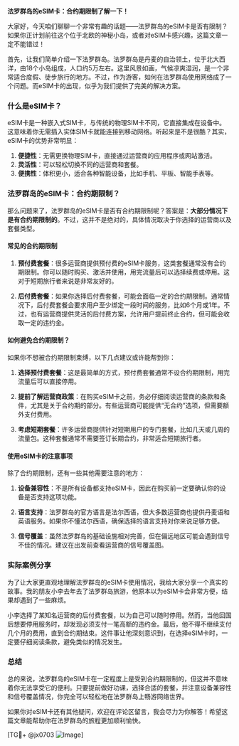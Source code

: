 **法罗群岛的eSIM卡：合约期限制了解一下！**

大家好，今天咱们聊聊一个非常有趣的话题——法罗群岛的eSIM卡是否有限制？如果你正计划前往这个位于北欧的神秘小岛，或者对eSIM卡感兴趣，这篇文章一定不能错过！

首先，让我们简单介绍一下法罗群岛。法罗群岛是丹麦的自治领土，位于北大西洋，由18个小岛组成，人口约5万左右。这里风景如画，气候凉爽湿润，是一个非常适合度假、徒步旅行的地方。不过，作为游客，如何在法罗群岛使用网络成了一个问题。而eSIM卡的出现，似乎为我们提供了完美的解决方案。

### 什么是eSIM卡？

eSIM卡是一种嵌入式SIM卡，与传统的物理SIM卡不同，它直接集成在设备中。这意味着你无需插入实体SIM卡就能连接到移动网络。听起来是不是很酷？其实，eSIM卡的优势非常明显：

1. **便捷性**：无需更换物理SIM卡，直接通过运营商的应用程序或网站激活。
2. **灵活性**：可以轻松切换不同的运营商和套餐。
3. **便携性**：体积更小，适合各种智能设备，比如手机、平板、智能手表等。

### 法罗群岛的eSIM卡：合约期限制？

那么问题来了，法罗群岛的eSIM卡是否有合约期限制呢？答案是：**大部分情况下是有合约期限制的**。不过，这并不是绝对的，具体情况取决于你选择的运营商以及套餐类型。

#### 常见的合约期限制

1. **预付费套餐**：很多运营商提供预付费的eSIM卡服务，这类套餐通常没有合约期限制。你可以随时购买、激活并使用，用完流量后可以选择续费或停用。这对于短期旅行者来说是非常友好的。

2. **后付费套餐**：如果你选择后付费套餐，可能会面临一定的合约期限制。通常情况下，后付费套餐会要求用户至少绑定一段时间的服务，比如6个月或1年。不过，也有运营商提供灵活的后付费方案，允许用户提前终止合约，但可能会收取一定的违约金。

#### 如何避免合约期限制？

如果你不想被合约期限制束缚，以下几点建议或许能帮到你：

1. **选择预付费套餐**：这是最简单的方式，预付费套餐通常不设合约期限制，用完流量后可以直接停用。

2. **提前了解运营商政策**：在购买eSIM卡之前，务必仔细阅读运营商的条款和条件，尤其是关于合约期的部分。有些运营商可能提供“无合约”选项，但需要额外支付费用。

3. **考虑短期套餐**：许多运营商提供针对短期用户的专门套餐，比如几天或几周的流量包。这种套餐通常不需要签订长期合约，非常适合短期旅行者。

#### 使用eSIM卡的注意事项

除了合约期限制，还有一些其他需要注意的地方：

1. **设备兼容性**：不是所有设备都支持eSIM卡，因此在购买前一定要确认你的设备是否支持这项功能。

2. **语言支持**：法罗群岛的官方语言是法尔西语，但大多数运营商也提供丹麦语和英语服务。如果你不懂法尔西语，确保选择的语言支持对你来说足够方便。

3. **信号覆盖**：虽然法罗群岛的基础设施相对完善，但在偏远地区可能会遇到信号不佳的情况。建议在出发前查看运营商的信号覆盖图。

### 实际案例分享

为了让大家更直观地理解法罗群岛的eSIM卡使用情况，我给大家分享一个真实的故事。我的朋友小李去年去了法罗群岛旅游，他原本以为eSIM卡会非常方便，结果却遇到了一些麻烦。

小李选择了某知名运营商的后付费套餐，以为自己可以随时停用。然而，当他回国后想要停用服务时，却发现必须支付一笔高额的违约金。最后，他不得不继续支付几个月的费用，直到合约期结束。这件事让他深刻意识到，在选择eSIM卡时，一定要仔细阅读条款，避免类似的情况发生。

### 总结

总的来说，法罗群岛的eSIM卡在一定程度上是受到合约期限制的，但这并不意味着你无法享受它的便利。只要提前做好功课，选择合适的套餐，并注意设备兼容性和信号覆盖情况，你完全可以轻松地在法罗群岛上畅游网络世界。

如果你对eSIM卡还有其他疑问，欢迎在评论区留言，我会尽力为你解答！希望这篇文章能帮助你在法罗群岛的旅程更加顺利愉快。

[TG💪+ @jx0703 ![Image](https://github.com/user-attachments/assets/dbca1d08-cadb-493c-b0ec-ad6f7a83f270)]